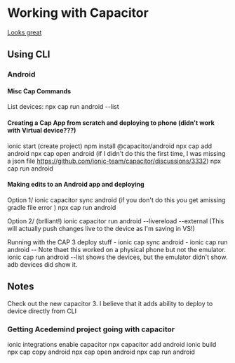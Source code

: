 # Working with Capacitor

[Looks great](https://www.youtube.com/watch?v=y_UUjPkxlZ0&ab_channel=CititechStudioCititechStudio)

## Using CLI

### Android 

#### Misc Cap Commands
List devices: npx cap run android --list  

#### Creating a Cap App from scratch and deploying to phone (didn't work with Virtual device???)
ionic start (create project)
npm install @capacitor/android
npx cap add android
npx cap open android  (if I didn't do this the first time, I was missing a json file https://github.com/ionic-team/capacitor/discussions/3332)
npx cap run android

#### Making edits to an Android app and deploying
Option 1/ 
ionic capacitor sync android  (if you don't do this you get amissing gradle file error )
npx cap run android

Option 2/ (brlliant!)
ionic capacitor run android --livereload --external     (This will actually push changes live to the device as I'm saving in VS!)

Running with the CAP 3 deploy stuff
    - ionic cap sync android
    - ionic cap run android 
    -- Note thaet this worked on a physical phone but not the emulator. ionic cap run android --list shows the devices, but the emulator didn't show. adb devices did show it. 

## Notes
Check out the new capacitor 3. I believe that it adds ability to deploy to device directly from CLI




### Getting Acedemind project going with capacitor
 ionic integrations enable capacitor
 npx capacitor add android
 ionic build
 npx cap copy android
 npx cap open android
 npx cap run android


